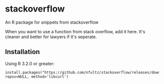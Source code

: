 # stackoverflow
An R package for snippets from stackoverflow

When you want to use a function from stack overflow, add it here. It's cleaner and better for lawyers if it's seperate.

## Installation

Using R 3.2.0 or greater:

    install.packages("https://github.com/nfultz/stackoverflow/releases/download/0.1.1/stackoverflow_0.1.1.tar.gz", repos=NULL, method='libcurl')